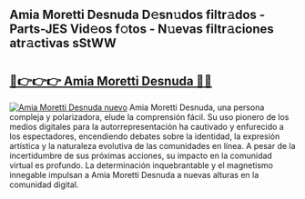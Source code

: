 ## Amia Moretti Desnuda D𝚎sn𝚞dos filtr𝚊dos - Parts-JES Vid𝚎os f𝚘tos - N𝚞evas filtr𝚊ciones atr𝚊ctivas sStWW

# <h2><a href="http://mb32wxn.tromn.icu/?c=Amia+Moretti+Desnuda">🔗👉👉👉 Amia Moretti Desnuda 🔗🔗</a></h2>

[![Amia Moretti Desnuda nuevo](https://i.imgur.com/pEAQMta.gif)](http://mb32wxn.tromn.icu/?c=Amia+Moretti+Desnuda)
Amia Moretti Desnuda, una persona compleja y polarizadora, elude la comprensión fácil. Su uso pionero de los medios digitales para la autorrepresentación ha cautivado y enfurecido a los espectadores, encendiendo debates sobre la identidad, la expresión artística y la naturaleza evolutiva de las comunidades en línea. A pesar de la incertidumbre de sus próximas acciones, su impacto en la comunidad virtual es profundo. La determinación inquebrantable y el magnetismo innegable impulsan a Amia Moretti Desnuda a nuevas alturas en la comunidad digital.
